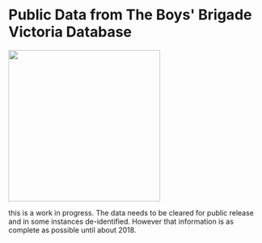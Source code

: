 # Public Data from The Boys' Brigade Victoria Database
<img src="D:\OneDrive\Git a Load of this Shit\bbvdb-public-data\.img\Logos\BBV_Colour.png" width="300" height="300">

this is a work in progress. The data needs to be cleared for public release and in some instances de-identified. However that information is as complete as possible until about 2018.